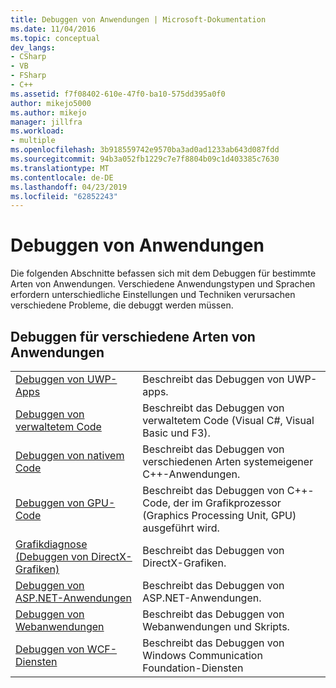 ```yaml
---
title: Debuggen von Anwendungen | Microsoft-Dokumentation
ms.date: 11/04/2016
ms.topic: conceptual
dev_langs:
- CSharp
- VB
- FSharp
- C++
ms.assetid: f7f08402-610e-47f0-ba10-575dd395a0f0
author: mikejo5000
ms.author: mikejo
manager: jillfra
ms.workload:
- multiple
ms.openlocfilehash: 3b918559742e9570ba3ad0ad1233ab643d087fdd
ms.sourcegitcommit: 94b3a052fb1229c7e7f8804b09c1d403385c7630
ms.translationtype: MT
ms.contentlocale: de-DE
ms.lasthandoff: 04/23/2019
ms.locfileid: "62852243"
---
```

# <a name="debugging-applications"></a>Debuggen von Anwendungen
Die folgenden Abschnitte befassen sich mit dem Debuggen für bestimmte Arten von Anwendungen. Verschiedene Anwendungstypen und Sprachen erfordern unterschiedliche Einstellungen und Techniken verursachen verschiedene Probleme, die debuggt werden müssen.

## <a name="debugging-for-different-types-of-applications"></a>Debuggen für verschiedene Arten von Anwendungen

|||
|-|-|
|[Debuggen von UWP-Apps](../debugger/debugging-windows-store-and-windows-universal-apps.md)|Beschreibt das Debuggen von UWP-apps.|
|[Debuggen von verwaltetem Code](../debugger/debugging-managed-code.md)|Beschreibt das Debuggen von verwaltetem Code (Visual C#, Visual Basic und F3).|
|[Debuggen von nativem Code](../debugger/debugging-native-code.md)|Beschreibt das Debuggen von verschiedenen Arten systemeigener C++-Anwendungen.|
|[Debuggen von GPU-Code](../debugger/debugging-gpu-code.md)|Beschreibt das Debuggen von C++-Code, der im Grafikprozessor (Graphics Processing Unit, GPU) ausgeführt wird.|
|[Grafikdiagnose (Debuggen von DirectX-Grafiken)](/visualstudio/debugger/graphics/visual-studio-graphics-diagnostics)|Beschreibt das Debuggen von DirectX-Grafiken.|
|[Debuggen von ASP.NET-Anwendungen](../debugger/how-to-enable-debugging-for-aspnet-applications.md)|Beschreibt das Debuggen von ASP.NET-Anwendungen.|
|[Debuggen von Webanwendungen](../debugger/debugging-web-applications.md)|Beschreibt das Debuggen von Webanwendungen und Skripts.|
|[Debuggen von WCF-Diensten](../debugger/debugging-wcf-services.md)|Beschreibt das Debuggen von Windows Communication Foundation-Diensten|